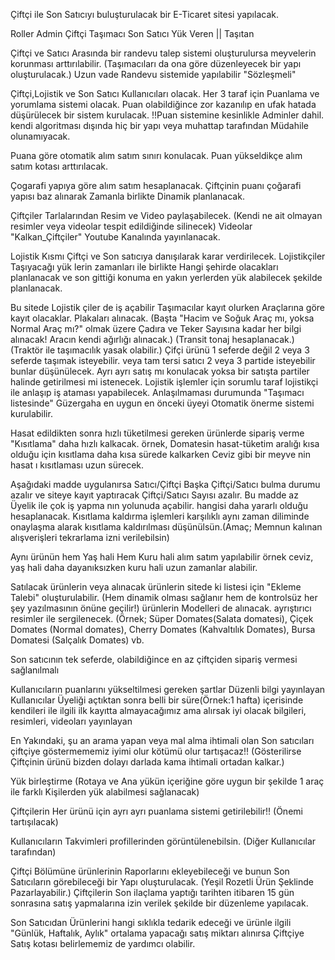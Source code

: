 Çiftçi ile Son Satıcıyı buluşturulacak bir E-Ticaret sitesi yapılacak.

Roller
Admin
Çiftçi
Taşımacı
Son Satıcı
Yük Veren || Taşıtan 

Çiftçi ve Satıcı Arasında bir randevu talep sistemi oluşturulursa meyvelerin korunması arttırılabilir. (Taşımacıları da ona göre düzenleyecek bir yapı oluşturulacak.)
Uzun vade Randevu sistemide yapılabilir "Sözleşmeli" 

Çiftçi,Lojistik ve Son Satıcı Kullanıcıları olacak.
Her 3 taraf için Puanlama ve yorumlama sistemi olacak.
Puan olabildiğince zor kazanılıp en ufak hatada düşürülecek bir sistem kurulacak.
!!Puan sistemine kesinlikle Adminler dahil. kendi algoritması dışında hiç bir yapı veya muhattap tarafından Müdahile olunamıyacak. 

Puana göre otomatik alım satım sınırı konulacak. Puan yükseldikçe alım satım kotası arttırılacak.

Çogarafi yapıya göre alım satım hesaplanacak.
Çiftçinin puanı çoğarafi yapısı baz alınarak Zamanla birlikte Dinamik planlanacak.

Çiftçiler Tarlalarından Resim ve Video paylaşabilecek. (Kendi ne ait olmayan resimler veya videolar tespit edildiğinde silinecek) Videolar "Kalkan_Çiftçiler" Youtube Kanalında yayınlanacak.

Lojistik Kısmı Çiftçi ve Son satıcıya  danışılarak karar verdirilecek.
Lojistikçiler Taşıyacağı yük lerin zamanları ile birlikte Hangi şehirde olacakları planlanacak ve son gittiği konuma en yakın yerlerden yük alabilecek şekilde planlanacak.

Bu sitede Lojistik çiler de iş açabilir
Taşımacılar kayıt olurken Araçlarına göre kayıt olacaklar. Plakaları alınacak. (Başta "Hacim ve Soğuk Araç mı, yoksa Normal Araç mı?" olmak üzere Çadıra ve Teker Sayısına kadar her bilgi alınacak! Aracın kendi ağırlığı alınacak.) (Transit tonaj hesaplanacak.)
(Traktör ile taşımacılık yasak olabilir.)
Çifçi ürünü 1 seferde değil 2 veya 3 seferde taşımak isteyebilir. veya tam tersi satıcı 2 veya 3 partide isteyebilir bunlar düşünülecek. Ayrı ayrı satış mı konulacak yoksa bir satışta partiler halinde getirilmesi mi istenecek. 
Lojistik işlemler için sorumlu taraf lojistikçi ile anlaşıp iş ataması yapabilecek. Anlaşılmaması durumunda "Taşımacı listesinde" Güzergaha en uygun  en önceki üyeyi Otomatik önerme sistemi kurulabilir.


Hasat edildikten sonra hızlı tüketilmesi gereken ürünlerde sipariş verme "Kısıtlama" daha hızlı kalkacak. örnek, Domatesin hasat-tüketim aralığı kısa olduğu için kısıtlama daha  kısa sürede kalkarken Ceviz gibi bir meyve nin hasat ı kısıtlaması uzun sürecek.

 Aşağıdaki madde uygulanırsa Satıcı/Çiftçi Başka Çiftçi/Satıcı bulma durumu azalır ve siteye kayıt yaptıracak Çiftçi/Satıcı Sayısı azalır. 
Bu madde az Üyelik ile çok iş yapma nın yolunuda açabilir. hangisi daha yararlı olduğu hesaplanacak. 
Kısıtlama kaldırma işlemleri karşılıklı aynı zaman diliminde onaylaşma alarak kısıtlama kaldırılması düşünülsün.(Amaç; Memnun kalınan alışverişleri tekrarlama izni verilebilsin)


Aynı ürünün hem Yaş hali Hem Kuru hali alım satım yapılabilir örnek ceviz, yaş hali daha dayanıksızken kuru hali uzun zamanlar alabilir. 

Satılacak ürünlerin veya alınacak ürünlerin sitede ki listesi için "Ekleme Talebi" oluşturulabilir. (Hem dinamik olması sağlanır hem de kontrolsüz her şey yazılmasının önüne geçilir!)
ürünlerin Modelleri de alınacak. ayrıştırıcı resimler ile sergilenecek. (Örnek; Süper Domates(Salata domatesi), Çiçek Domates (Normal domates), Cherry Domates (Kahvaltılık Domates), Bursa Domatesi (Salçalık Domates) vb.

Son satıcının tek seferde, olabildiğince en az çiftçiden sipariş vermesi sağlanılmalı

Kullanıcıların puanlarını yükseltilmesi gereken şartlar
Düzenli bilgi yayınlayan
Kullanıcılar Üyeliği açtıktan sonra belli bir süre(Örnek:1 hafta) içerisinde kendileri ile ilgili ilk kayıtta almayacağımız ama alırsak iyi olacak bilgileri, resimleri, videoları yayınlayan

En Yakındaki, şu an arama yapan veya mal alma ihtimali olan Son satıcıları çiftçiye göstermememiz iyimi olur kötümü olur tartışacaz!! (Gösterilirse Çiftçinin ürünü bizden dolayı darlada kama ihtimali ortadan kalkar.)

Yük birleştirme (Rotaya ve Ana yükün içeriğine göre uygun bir şekilde 1 araç ile  farklı Kişilerden yük alabilmesi sağlanacak)

Çiftçilerin Her ürünü için ayrı ayrı puanlama sistemi getirilebilir!! (Önemi tartışılacak)

Kullanıcıların Takvimleri profillerinden görüntülenebilsin. (Diğer Kullanıcılar tarafından)

Çiftçi Bölümüne ürünlerinin Raporlarını ekleyebileceği ve bunun Son Satıcıların görebileceği bir Yapı oluşturulacak. (Yeşil Rozetli Ürün Şeklinde Pazarlayabilir.)
Çiftçilerin Son ilaçlama yaptığı tarihten itibaren 15 gün sonrasına satış yapmalarına izin verilek şekilde bir düzenleme yapılacak. 

Son Satıcıdan Ürünlerini hangi sıklıkla tedarik edeceği ve ürünle ilgili "Günlük, Haftalık, Aylık" ortalama yapacağı satış miktarı alınırsa Çiftçiye Satış kotası belirlememiz de yardımcı olabilir. 